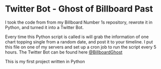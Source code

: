 # Twitter Bot - Ghost of Billboard Past

I took the code from from my Billboard Number 1s repository, rewrote it in Python, and turned it into a Twitter Bot.

Every time this Python script is called is will grab the information of one chart topping single from a random date, and post it to your timeline. I put this file on one of my servers and set up a cron job to run the script every 5 hours. The Twitter Bot can be found here <a href="https://twitter.com/BillboardGhost">@BillboardGhost</a>

This is my first project written in Python
